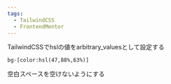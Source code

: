 ```yaml
---
tags:
  - TailwindCSS
  - FrontendMentor
---
```


TailwindCSSでhslの値をarbitrary_valuesとして設定する
```
bg-[color:hsl(47,88%,63%)]
```
空白スペースを空けないようにする